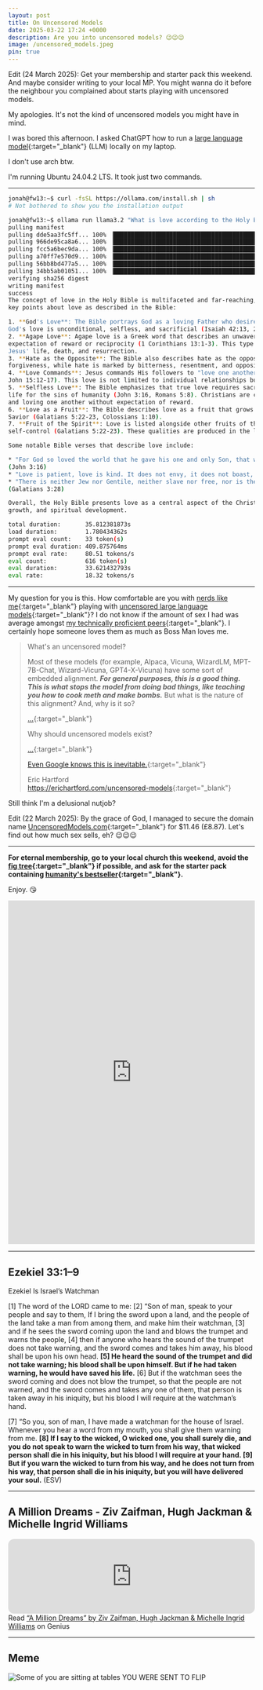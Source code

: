 ```yaml
---
layout: post
title: On Uncensored Models
date: 2025-03-22 17:24 +0000
description: Are you into uncensored models? 😉😉😉
image: /uncensored_models.jpeg
pin: true
---
```


Edit (24 March 2025): Get your membership and starter pack this weekend. And maybe consider writing to your local MP. You might wanna do it before the neighbour you complained about starts playing with uncensored models.

My apologies. It's not the kind of uncensored models you might have in mind.

I was bored this afternoon. I asked ChatGPT how to run a [large language model](https://en.wikipedia.org/wiki/Large_language_model){:target="_blank"} (LLM) locally on my laptop.

I don't use arch btw.

I'm running Ubuntu 24.04.2 LTS. It took just two commands.

---

```bash
jonah@fw13:~$ curl -fsSL https://ollama.com/install.sh | sh
# Not bothered to show you the installation output

jonah@fw13:~$ ollama run llama3.2 "What is love according to the Holy Bible" --verbose
pulling manifest 
pulling dde5aa3fc5ff... 100% ▕██████████████████████████████████████████████████████████████████████████████▏ 2.0 GB                         
pulling 966de95ca8a6... 100% ▕██████████████████████████████████████████████████████████████████████████████▏ 1.4 KB                         
pulling fcc5a6bec9da... 100% ▕██████████████████████████████████████████████████████████████████████████████▏ 7.7 KB                         
pulling a70ff7e570d9... 100% ▕██████████████████████████████████████████████████████████████████████████████▏ 6.0 KB                         
pulling 56bb8bd477a5... 100% ▕██████████████████████████████████████████████████████████████████████████████▏   96 B                         
pulling 34bb5ab01051... 100% ▕██████████████████████████████████████████████████████████████████████████████▏  561 B                         
verifying sha256 digest 
writing manifest 
success 
The concept of love in the Holy Bible is multifaceted and far-reaching, encompassing various aspects of human experience. Here are some 
key points about love as described in the Bible:

1. **God's Love**: The Bible portrays God as a loving Father who desires a personal relationship with humanity (John 3:16, Romans 5:8). 
God's love is unconditional, selfless, and sacrificial (Isaiah 42:13, 2 Corinthians 12:9-10).
2. **Agape Love**: Agape love is a Greek word that describes an unwavering, selfless, and unconditional love for others, without 
expectation of reward or reciprocity (1 Corinthians 13:1-3). This type of love is rooted in God's nature and is demonstrated through 
Jesus' life, death, and resurrection.
3. **Hate as the Opposite**: The Bible also describes hate as the opposite of love. Love is characterized by kindness, compassion, and 
forgiveness, while hate is marked by bitterness, resentment, and opposition (Matthew 5:21-22, Colossians 3:13).
4. **Love Commands**: Jesus commands His followers to "love one another" as a fundamental principle of the Christian faith (John 13:34, 
John 15:12-17). This love is not limited to individual relationships but extends to all people, including enemies and persecutors.
5. **Selfless Love**: The Bible emphasizes that true love requires sacrifice and selflessness. Jesus demonstrated this when He gave His 
life for the sins of humanity (John 3:16, Romans 5:8). Christians are called to follow His example by putting others before themselves 
and loving one another without expectation of reward.
6. **Love as a Fruit**: The Bible describes love as a fruit that grows in the lives of believers who have received Jesus Christ as 
Savior (Galatians 5:22-23, Colossians 1:10).
7. **Fruit of the Spirit**: Love is listed alongside other fruits of the Spirit, such as joy, peace, patience, kindness, and 
self-control (Galatians 5:22-23). These qualities are produced in the lives of believers as they grow in their relationship with God.

Some notable Bible verses that describe love include:

* "For God so loved the world that he gave his one and only Son, that whoever believes in him shall not perish but have eternal life." 
(John 3:16)
* "Love is patient, love is kind. It does not envy, it does not boast, it is not proud." (1 Corinthians 13:4)
* "There is neither Jew nor Gentile, neither slave nor free, nor is there male and female, for you are all one in Christ Jesus." 
(Galatians 3:28)

Overall, the Holy Bible presents love as a central aspect of the Christian faith, emphasizing its importance in relationships, personal 
growth, and spiritual development.

total duration:       35.812381873s
load duration:        1.780434362s
prompt eval count:    33 token(s)
prompt eval duration: 409.875764ms
prompt eval rate:     80.51 tokens/s
eval count:           616 token(s)
eval duration:        33.621432793s
eval rate:            18.32 tokens/s
```

---

My question for you is this. How comfortable are you with [nerds like me](https://erichartford.com/uncensored-models){:target="_blank"} playing with [uncensored large language models](https://ollama.com/blog/run-llama2-uncensored-locally){:target="_blank"}? I do not know if the amount of sex I had was average amongst [my technically proficient peers](../on-indifference/){:target="_blank"}. I certainly hope someone loves them as much as Boss Man loves me.

> What's an uncensored model?
>
> Most of these models (for example, Alpaca, Vicuna, WizardLM, MPT-7B-Chat, Wizard-Vicuna, GPT4-X-Vicuna) have some sort of embedded alignment. ***For general purposes, this is a good thing. This is what stops the model from doing bad things, like teaching you how to cook meth and make bombs.*** But what is the nature of this alignment? And, why is it so?
>
> [...](https://erichartford.com/uncensored-models#heading-whats-an-uncensored-model){:target="_blank"}
>
> Why should uncensored models exist?
>
> [...](https://erichartford.com/uncensored-models#heading-why-should-uncensored-models-exist){:target="_blank"}
>
> [Even Google knows this is inevitable.](https://semianalysis.com/2023/05/04/google-we-have-no-moat-and-neither/){:target="_blank"}
>
> Eric Hartford  
> <https://erichartford.com/uncensored-models>{:target="_blank"}

Still think I'm a delusional nutjob?

Edit (22 March 2025): By the grace of God, I managed to secure the domain name [UncensoredModels.com](https://uncensoredmodels.com/){:target="_blank"} for $11.46 (£8.87). Let's find out how much sex sells, eh? 😉😉😉

---

**For eternal membership, go to your local church this weekend, avoid the [fig tree](../reasoning-behind-going-rome-fig-tree/){:target="_blank"} if possible, and ask for the starter pack containing [humanity's bestseller](https://www.biblegateway.com/){:target="_blank"}.**

Enjoy. 😘

<embed src="https://dl.hesaidlove.com/UncensoredModels.com.pdf" type="application/pdf" width="100%" height="700px" />

---

## Ezekiel 33:1–9

Ezekiel Is Israel’s Watchman

[1] The word of the LORD came to me: [2] “Son of man, speak to your people and say to them, If I bring the sword upon a land, and the people of the land take a man from among them, and make him their watchman, [3] and if he sees the sword coming upon the land and blows the trumpet and warns the people, [4] then if anyone who hears the sound of the trumpet does not take warning, and the sword comes and takes him away, his blood shall be upon his own head. **[5] He heard the sound of the trumpet and did not take warning; his blood shall be upon himself. But if he had taken warning, he would have saved his life.** [6] But if the watchman sees the sword coming and does not blow the trumpet, so that the people are not warned, and the sword comes and takes any one of them, that person is taken away in his iniquity, but his blood I will require at the watchman’s hand.

[7] “So you, son of man, I have made a watchman for the house of Israel. Whenever you hear a word from my mouth, you shall give them warning from me. **[8] If I say to the wicked, O wicked one, you shall surely die, and you do not speak to warn the wicked to turn from his way, that wicked person shall die in his iniquity, but his blood I will require at your hand. [9] But if you warn the wicked to turn from his way, and he does not turn from his way, that person shall die in his iniquity, but you will have delivered your soul.** (ESV)

---

## A Million Dreams - Ziv Zaifman, Hugh Jackman & Michelle Ingrid Williams

<iframe style="border-radius:12px" src="https://open.spotify.com/embed/track/0RoA7ObU6phWpqhlC9zH4Z?utm_source=generator&theme=0" width="100%" height="152" frameBorder="0" allowfullscreen="" allow="autoplay; clipboard-write; encrypted-media; fullscreen; picture-in-picture" loading="lazy"></iframe>

<div id='rg_embed_link_3317634' class='rg_embed_link' data-song-id='3317634'>Read <a href='https://genius.com/Ziv-zaifman-hugh-jackman-and-michelle-ingrid-williams-a-million-dreams-lyrics'>“A Million Dreams” by Ziv Zaifman, Hugh Jackman & Michelle Ingrid Williams</a> on Genius</div> <script crossorigin src='http://genius.com/songs/3317634/embed.js'></script>

---

## Meme

![Some of you are sitting at tables YOU WERE SENT TO FLIP](/zzJyqSG7NCeZtq18uK.jpg)
